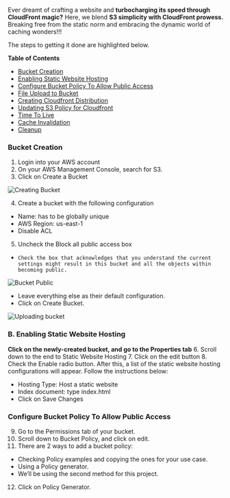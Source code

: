 Ever dreamt of crafting a website and **turbocharging its speed through CloudFront magic?** Here, we blend **S3 simplicity with CloudFront prowess.** Breaking free from the static norm and embracing the dynamic world of caching wonders!!!

The steps to getting it done are highlighted below. 

**Table of Contents**

- [Bucket Creation](#bucket-creation)
- [Enabling Static Website Hosting](#enabling-static-website-hosting) 
- [Configure Bucket Policy To Allow Public Access](#configure-bucket-policy-to-allow-public-access)
- [File Upload to Bucket](#file-upload-to-bucket)
- [Creating Cloudfront Distribution](#creating-cloudfront-distribution)
- [Updating S3 Policy for Cloudfront](#updating-s3-policy-for-cloudfront)
- [Time To Live](#time-to-live)
- [Cache Invalidation](#cache-invalidation)
- [Cleanup](#cleanup)

### Bucket Creation
1. Login into your AWS account
2. On your AWS Management Console, search for S3.
3. Click on Create a Bucket
   
![Creating Bucket](https://github.com/Elizzy01/Deploying-a-Static-Website-using-AWS-S3-and-Cloudfront/assets/98459984/07580a28-114c-494d-a8bb-85babe51948c)

4. Create a bucket with the following configuration
 - Name: has to be globally unique
 - AWS Region: us-east-1
 - Disable ACL
5. Uncheck the Block all public access box
 - `Check the box that acknowledges that you understand the
current settings might result in this bucket and all the objects
within becoming public.`

![Bucket Public](https://github.com/Elizzy01/Deploying-a-Static-Website-using-AWS-S3-and-Cloudfront/assets/98459984/daccee35-1b25-41f1-9e1c-3f734425b37c)

- Leave everything else as their default configuration.
- Click on Create Bucket.

![Uploading bucket](https://github.com/Elizzy01/Deploying-a-Static-Website-using-AWS-S3-and-Cloudfront/assets/98459984/30bd845a-1567-40e0-9916-80d563cfd18b)

### B. Enabling Static Website Hosting
**Click on the newly-created bucket, and go to the Properties tab**
6. Scroll down to the end to Static Website Hosting
7. Click on the edit button
8. Check the Enable radio button. After this, a list of 
the static website hosting configurations will appear. Follow the instructions below:
 - Hosting Type: Host a static website
 - Index document: type index.html
 - Click on Save Changes

### Configure Bucket Policy To Allow Public Access
9. Go to the Permissions tab of your bucket.
10. Scroll down to Bucket Policy, and click on edit.
11. There are 2 ways to add a bucket policy:

 - Checking Policy examples and copying the ones for your
use case.
 - Using a Policy generator.
- We’ll be using the second method for this project.
12. Click on Policy Generator.
